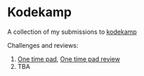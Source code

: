 Kodekamp
========

A collection of my submissions to [kodekamp](https://github.com/tormaroe/kodekamp-public/)

Challenges and reviews:
  1. [One time pad](http://blog.kjempekjekt.com/2015/08/03/kodekamp-kryptering/), [One time pad review](http://blog.kjempekjekt.com/2015/08/14/kodekamp-kryptering-resultater/)
  2. TBA

